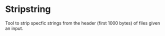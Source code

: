 # Stripstring
Tool to strip specfic strings from the header (first 1000 bytes) of files given an input.

